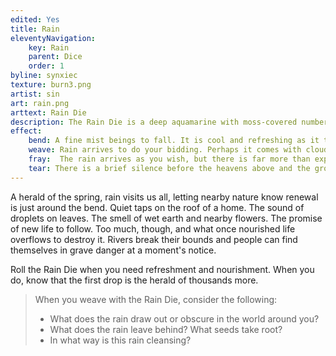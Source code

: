 ```yaml
---
edited: Yes
title: Rain
eleventyNavigation:
    key: Rain
    parent: Dice
    order: 1
byline: synxiec
texture: burn3.png
artist: sin
art: rain.png
arttext: Rain Die
description: The Rain Die is a deep aquamarine with moss-covered numbers that ripple when they are touched. Clouds of various shapes dance around its heart. 
effect:
    bend: A fine mist beings to fall. It is cool and refreshing as it touches your skin. 
    weave: Rain arrives to do your bidding. Perhaps it comes with clouds. Perhaps a sunshower. The rain nourishes what you wish to nourish or extinguishes what you need to extinguish.
    fray:  The rain arrives as you wish, but there is far more than expected. More than any plant or person could take in or absorb. The land around you becomes difficult to navigate. 
    tear: There is a brief silence before the heavens above and the ground below erupt. Geysers burst forth, rivers overflow, and heavy rains wash away everything in sight. Those caught in its flow are swept away along with the debris. Only a few pebbles, twigs, and hints of what used to be are left behind.
---
```


A herald of the spring, rain visits us all, letting nearby nature know renewal is just around the bend. Quiet taps on the roof of a home. The sound of droplets on leaves. The smell of wet earth and nearby flowers. The promise of new life to follow. Too much, though, and what once nourished life overflows to destroy it. Rivers break their bounds and people can find themselves in grave danger at a moment's notice.

Roll the Rain Die when you need refreshment and nourishment. When you do, know that the first drop is the herald of thousands more.

> When you weave with the Rain Die, consider the following:
>
> - What does the rain draw out or obscure in the world around you? 
> - What does the rain leave behind? What seeds take root?
> - In what way is this rain cleansing?
